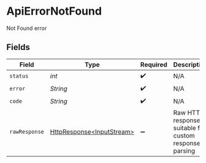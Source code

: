 # ApiErrorNotFound

Not Found error


## Fields

| Field                                                                                                                          | Type                                                                                                                           | Required                                                                                                                       | Description                                                                                                                    | Example                                                                                                                        |
| ------------------------------------------------------------------------------------------------------------------------------ | ------------------------------------------------------------------------------------------------------------------------------ | ------------------------------------------------------------------------------------------------------------------------------ | ------------------------------------------------------------------------------------------------------------------------------ | ------------------------------------------------------------------------------------------------------------------------------ |
| `status`                                                                                                                       | *int*                                                                                                                          | :heavy_check_mark:                                                                                                             | N/A                                                                                                                            | 404                                                                                                                            |
| `error`                                                                                                                        | *String*                                                                                                                       | :heavy_check_mark:                                                                                                             | N/A                                                                                                                            | Not Found                                                                                                                      |
| `code`                                                                                                                         | *String*                                                                                                                       | :heavy_check_mark:                                                                                                             | N/A                                                                                                                            | object_not_found                                                                                                               |
| `rawResponse`                                                                                                                  | [HttpResponse\<InputStream>](https://docs.oracle.com/en/java/javase/11/docs/api/java.net.http/java/net/http/HttpResponse.html) | :heavy_minus_sign:                                                                                                             | Raw HTTP response; suitable for custom response parsing                                                                        |                                                                                                                                |